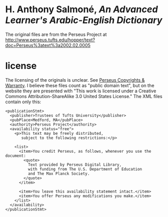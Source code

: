 # H. Anthony Salmoné, _An Advanced Learner's Arabic-English Dictionary_

The original files are from the Perseus Project at http://www.perseus.tufts.edu/hopper/text?doc=Perseus%3atext%3a2002.02.0005

# license

The licensing of the originals is unclear.  See
[Perseus Copyrights & Warranty](http://www.perseus.tufts.edu/hopper/help/copyright).
I believe these files count as "public domain text", but on the website they are presented with "This work is licensed under a Creative Commons Attribution-ShareAlike 3.0 United States License."  The XML files contain only this:

```
<publicationStmt>
  <publisher>Trustees of Tufts University</publisher>
  <pubPlace>Medford, MA</pubPlace>
  <authority>Perseus Project</authority>
  <availability status="free">
    <p>This text may be freely distributed,
	   subject to the following restrictions:</p>

    <list>
      <item>You credit Perseus, as follows, whenever you use the document:
	    <quote>
	      Text provided by Perseus Digital Library,
		  with funding from The U.S. Department of Education
		  and The Max Planck Society.
	    </quote>
      </item>

      <item>You leave this availability statement intact.</item>
      <item>You offer Perseus any modifications you make.</item>
    </list>
  </availability>
</publicationStmt>

```
